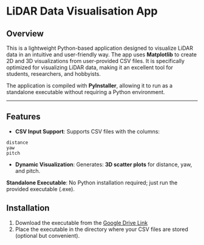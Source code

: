 # LiDAR Data Visualisation App

## Overview

This is a lightweight Python-based application designed to visualize LiDAR data in an intuitive and user-friendly way. The app uses **Matplotlib** to create 2D and 3D visualizations from user-provided CSV files. It is specifically optimized for visualizing LiDAR data, making it an excellent tool for students, researchers, and hobbyists.

The application is compiled with **PyInstaller**, allowing it to run as a standalone executable without requiring a Python environment.

---

## Features

- **CSV Input Support**:
Supports CSV files with the columns:
```
distance
yaw
pitch
```
- **Dynamic Visualization**:
Generates:
**3D scatter plots** for distance, yaw, and pitch.
  
**Standalone Executable**:
No Python installation required; just run the provided executable (.exe).


## Installation

1. Download the executable from the [Google Drive Link](https://drive.google.com/file/d/1Oh24LKkOq4GPb122MzytcVS6SEJ1n0Ab/view?usp=sharing)
2. Place the executable in the directory where your CSV files are stored (optional but convenient).

